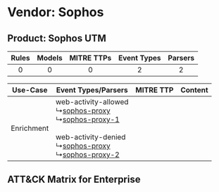 Vendor: Sophos
==============
Product: Sophos UTM
-------------------
| Rules | Models | MITRE TTPs | Event Types | Parsers |
|:-----:|:------:|:----------:|:-----------:|:-------:|
|   0   |   0    |     0      |      2      |    2    |

|  Use-Case  | Event Types/Parsers    | MITRE TTP | Content    |
|:----------:| ---- | --------- | ---- |
| Enrichment |  web-activity-allowed<br> ↳[sophos-proxy](Ps/pC_sophosproxy.md)<br> ↳[sophos-proxy-1](Ps/pC_sophosproxy1.md)<br><br> web-activity-denied<br> ↳[sophos-proxy](Ps/pC_sophosproxy.md)<br> ↳[sophos-proxy-2](Ps/pC_sophosproxy2.md)<br> |    | [](RM/r_m_sophos_sophos_utm_Enrichment.md) |

ATT&CK Matrix for Enterprise
----------------------------
